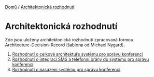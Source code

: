 [Domů](/README.md) / [Architektonická rozhodnutí](/ADR/README.md) 

# Architektonická rozhodnutí 

Zde jsou uloženy architektonická rozhodnutí zpracovaná formou Architecture-Decision-Record (šablona od Michael Nygard). 

1. [Rozhodnutí o celkové architektuře systému pro správu konferencí](./)
2. [Rozhodnutí o integraci SMS a telefonní brány do systému pro správu konferencí](./integrace-sms-telefonni-brany.md)
3. [Rozhodnutí o nasazení systému pro správu konferencí](./nasazeni-systemu.md)
